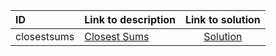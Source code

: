 | ID | Link to description | Link to solution |
|:---|:---|:---:|
| closestsums | [Closest Sums](https://open.kattis.com/problems/closestsums) | [Solution](https://github.com/versenyi98/leetcode-solutions/tree/main/solutions/Closest%20Sums)|
